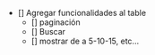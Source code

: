 - [] Agregar funcionalidades al table
    - [] paginación
    - [] Buscar
    - [] mostrar de a 5-10-15, etc...